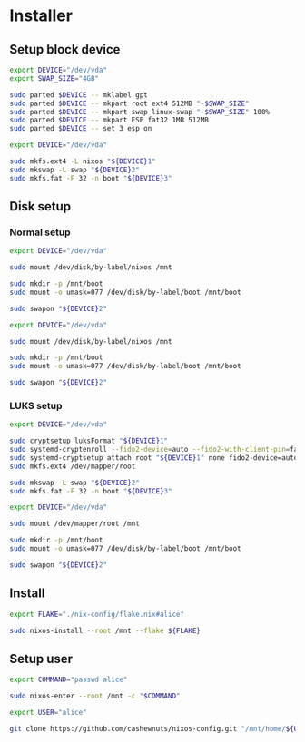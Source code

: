 # Installer

## Setup block device

```bash { "name": "partition", "interactive": true }
export DEVICE="/dev/vda"
export SWAP_SIZE="4GB"

sudo parted $DEVICE -- mklabel gpt
sudo parted $DEVICE -- mkpart root ext4 512MB "-$SWAP_SIZE"
sudo parted $DEVICE -- mkpart swap linux-swap "-$SWAP_SIZE" 100%
sudo parted $DEVICE -- mkpart ESP fat32 1MB 512MB
sudo parted $DEVICE -- set 3 esp on
```

```bash { "name": "format", "interactive": true  }
export DEVICE="/dev/vda"

sudo mkfs.ext4 -L nixos "${DEVICE}1"
sudo mkswap -L swap "${DEVICE}2"
sudo mkfs.fat -F 32 -n boot "${DEVICE}3"
```

## Disk setup

### Normal setup

```bash { "name": "mount", "interactive": true  }
export DEVICE="/dev/vda"

sudo mount /dev/disk/by-label/nixos /mnt

sudo mkdir -p /mnt/boot
sudo mount -o umask=077 /dev/disk/by-label/boot /mnt/boot

sudo swapon "${DEVICE}2"
```

```bash { "name": "mount", "interactive": true  }
export DEVICE="/dev/vda"

sudo mount /dev/disk/by-label/nixos /mnt

sudo mkdir -p /mnt/boot
sudo mount -o umask=077 /dev/disk/by-label/boot /mnt/boot

sudo swapon "${DEVICE}2"
```

### LUKS setup

```bash { "name": "format-luks", "tag": ["luks"], "interactive": true  }
export DEVICE="/dev/vda"

sudo cryptsetup luksFormat "${DEVICE}1"
sudo systemd-cryptenroll --fido2-device=auto --fido2-with-client-pin=false --wipe-slot=1 "${DEVICE}1"
sudo systemd-cryptsetup attach root "${DEVICE}1" none fido2-device=auto
sudo mkfs.ext4 /dev/mapper/root

sudo mkswap -L swap "${DEVICE}2"
sudo mkfs.fat -F 32 -n boot "${DEVICE}3"
```

```bash { "name": "mount-luks", "tag": ["luks"], "interactive": true  }
export DEVICE="/dev/vda"

sudo mount /dev/mapper/root /mnt

sudo mkdir -p /mnt/boot
sudo mount -o umask=077 /dev/disk/by-label/boot /mnt/boot

sudo swapon "${DEVICE}2"
```

## Install

```bash { "name": "install", "interactive": true  }
export FLAKE="./nix-config/flake.nix#alice"

sudo nixos-install --root /mnt --flake ${FLAKE}
```

## Setup user

```bash { "name": "user-passwd", "interactive": true  }
export COMMAND="passwd alice"

sudo nixos-enter --root /mnt -c "$COMMAND"
```

```bash { "name": "git-clone", "interactive": true  }
export USER="alice"

git clone https://github.com/cashewnuts/nixos-config.git "/mnt/home/${USER}/nix-config"
```
